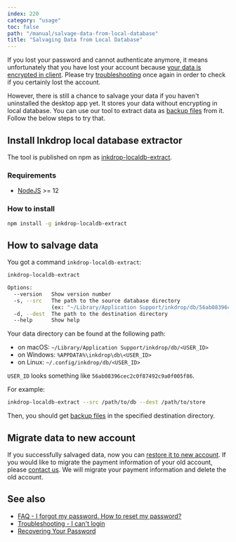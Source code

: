 ```yaml
---
index: 220
category: "usage"
toc: false
path: "/manual/salvage-data-from-local-database"
title: "Salvaging Data from Local Database"
---
```


If you lost your password and cannot authenticate anymore, it means unfortunately that you have lost your account because [your data is encrypted in client](/security).
Please try [troubleshooting](/manual/troubleshooting#i-cant-log-in) once again in order to check if you certainly lost the account.

However, there is still a chance to salvage your data if you haven't uninstalled the desktop app yet.
It stores your data without encrypting in local database.
You can use our tool to extract data as [backup files](/manual/backing-up-your-data) from it.
Follow the below steps to try that.

## Install Inkdrop local database extractor

The tool is published on npm as [inkdrop-localdb-extract](https://www.npmjs.com/package/inkdrop-localdb-extract).

### Requirements

- [NodeJS](https://nodejs.org/) >= 12

### How to install

```sh
npm install -g inkdrop-localdb-extract
```

## How to salvage data

You got a command `inkdrop-localdb-extract`:

```sh
inkdrop-localdb-extract

Options:
  --version   Show version number                                      [boolean]
  -s, --src   The path to the source database directory
              (ex: "~/Library/Application Support/inkdrop/db/56ab08396cec2c0f87492c9a0f005f86")   [required]
  -d, --dest  The path to the destination directory                   [required]
  --help      Show help                                                [boolean]
```

Your data directory can be found at the following path:

- on macOS: `~/Library/Application Support/inkdrop/db/<USER_ID>`
- on Windows: `%APPDATA%\inkdrop\db\<USER_ID>`
- on Linux: `~/.config/inkdrop/db/<USER_ID>`

`USER_ID` looks something like `56ab08396cec2c0f87492c9a0f005f86`.

For example:

```sh
inkdrop-localdb-extract --src /path/to/db --dest /path/to/store
```

Then, you should get [backup files](/manual/backing-up-your-data) in the specified destination directory.

## Migrate data to new account

If you successfully salvaged data, now you can [restore it to new account](/manual/backing-up-your-data).
If you would like to migrate the payment information of your old account, please [contact us](mailto:contact@inkdrop.app).
We will migrate your payment information and delete the old account.

## See also

- [FAQ - I forgot my password. How to reset my password?](/faq#i-forgot-my-password-how-to-reset-my-password)
- [Troubleshooting - I can't login](/manual/troubleshooting#i-cant-log-in)
- [Recovering Your Password](/manual/recovering-your-password)
